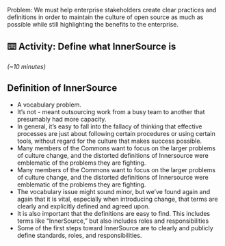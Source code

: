 Problem: We must help enterprise stakeholders create clear practices and definitions in order to maintain the culture of open source as much as possible while still highlighting the benefits to the enterprise.

## ⌨️ Activity: Define what InnerSource is
_(~10 minutes)_

## Definition of InnerSource
* A vocabulary problem.
* It’s not - meant outsourcing work from a busy team to another that presumably had more capacity.
* In general, it’s easy to fall into the fallacy of thinking that effective processes are just about following certain procedures or using certain tools, without regard for the culture that makes success possible.
* Many members of the Commons want to focus on the larger problems of culture change, and the distorted definitions of Innersource were emblematic of the problems they are fighting.
* Many members of the Commons want to focus on the larger problems of culture change, and the distorted definitions of Innersource were emblematic of the problems they are fighting.
* The vocabulary issue might sound minor, but we’ve found again and again that it is vital, especially when introducing change, that terms are clearly and explicitly defined and agreed upon.
* It is also important that the definitions are easy to find. This includes terms like “InnerSource,” but also includes roles and responsibilities
* Some of the first steps toward InnerSource are to clearly and publicly define standards, roles, and responsibilities.
